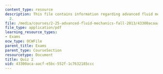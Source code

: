 ```yaml
---
content_type: resource
description: This file contains information regarding advanced fluid mechanics, quiz
  2.
file: /media/courses/2-25-advanced-fluid-mechanics-fall-2013/43300acaaacfe5bc552f1c7632185ccc_MIT2_25F13_Quiz2.pdf
file_type: application/pdf
learning_resource_types:
- Exams
ocw_type: OCWFile
parent_title: Exams
parent_type: CourseSection
resourcetype: Document
title: Quiz 2
uid: 43300aca-aacf-e5bc-552f-1c7632185ccc
---
```

